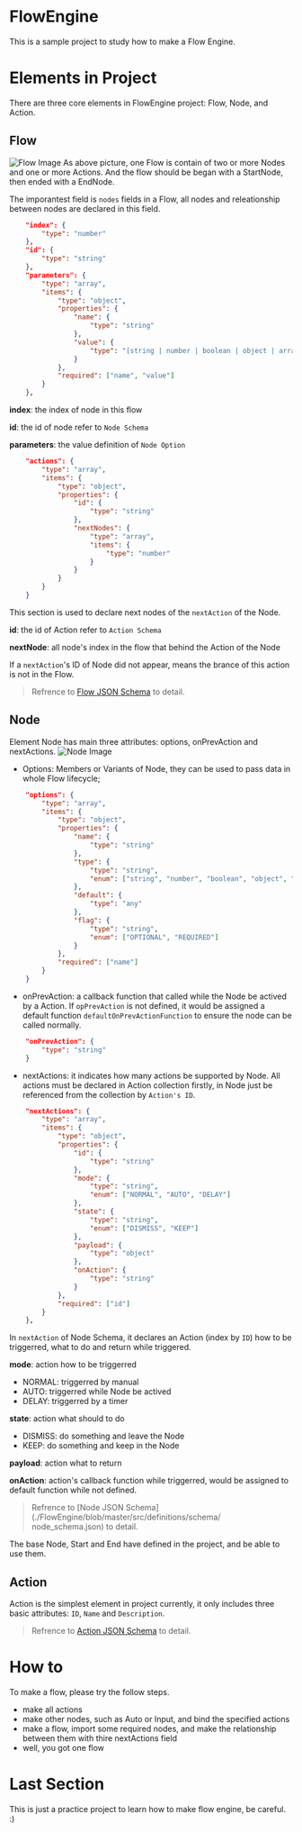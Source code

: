 # FlowEngine
This is a sample project to study how to make a Flow Engine.
# Elements in Project
There are three core elements in FlowEngine project: Flow, Node, and Action. 
## Flow
![Flow Image](./readme/flow_image.png)
As above picture, one Flow is contain of two or more Nodes and one or more Actions. And the flow should be began with a StartNode, then ended with a EndNode.

The imporantest field is `nodes` fields in a Flow, all nodes and releationship between nodes are declared in this field.

```json
    "index": {
        "type": "number"
    },
    "id": {
        "type": "string"
    },
    "parameters": {
        "type": "array",
        "items": {
            "type": "object",
            "properties": {
                "name": {
                    "type": "string"
                },
                "value": {
                    "type": "[string | number | boolean | object | array | null]"
                }               
            },
            "required": ["name", "value"]
        }
    },
```

**index**: the index of node in this flow

**id**: the id of node refer to `Node Schema`

**parameters**: the value definition of `Node Option`

```json
    "actions": {
        "type": "array",
        "items": {
            "type": "object",
            "properties": {
                "id": {
                    "type": "string"
                },
                "nextNodes": {
                    "type": "array",
                    "items": {
                        "type": "number"
                    }
                }
            }
        }
    }
```
This section is used to declare next nodes of the `nextAction` of the Node.

**id**: the id of Action refer to `Action Schema`

**nextNode**: all node's index in the flow that behind the Action of the Node

If a `nextAction`'s ID of Node did not appear, means the brance of this action is not in the Flow.

>Refrence to [Flow JSON Schema](./FlowEngine/blob/master/src/definitions/schema/flow_schema.json) to detail.
## Node
Element Node has main three attributes: options, onPrevAction and nextActions.
![Node Image](./readme/node_image.png)
- Options: Members or Variants of Node, they can be used to pass data in whole Flow lifecycle;
```json
    "options": {
        "type": "array",
        "items": {
            "type": "object",
            "properties": {
                "name": {
                    "type": "string"
                },
                "type": {
                    "type": "string",
                    "enum": ["string", "number", "boolean", "object", "array", "null"]
                },
                "default": {
                    "type": "any"
                },
                "flag": { 
                    "type": "string",
                    "enum": ["OPTIONAL", "REQUIRED"]
                }
            },
            "required": ["name"]
        }
    }
```
- onPrevAction: a callback function that called while the Node be actived by a Action. If `opPrevAction` is not defined, it would be assigned a default function `defaultOnPrevActionFunction` to ensure the node can be called normally.
```json
    "onPrevAction": {
        "type": "string"
    }
```
- nextActions: it indicates how many actions be supported by Node. All actions must be declared in Action collection firstly, in Node just be referenced from the collection by `Action's ID`. 
```json
    "nextActions": {
        "type": "array",
        "items": {
            "type": "object",
            "properties": {
                "id": {
                    "type": "string"
                },
                "mode": {
                    "type": "string",
                    "enum": ["NORMAL", "AUTO", "DELAY"]
                },
                "state": {
                    "type": "string",
                    "enum": ["DISMISS", "KEEP"]
                },
                "payload": {
                    "type": "object"
                },
                "onAction": {
                    "type": "string"
                }
            },
            "required": ["id"]
        }
    },
```
In `nextAction` of Node Schema, it declares an Action (index by `ID`) how to be triggerred, what to do and return while triggered.

**mode**: action how to be triggerred
- NORMAL: triggerred by manual
- AUTO: triggerred while Node be actived
- DELAY: triggerred by a timer

**state**: action what should to do
- DISMISS: do something and leave the Node
- KEEP: do something and keep in the Node

**payload**: action what to return

**onAction**: action's callback function while triggerred, would be assigned to default function while not defined.

>Refrence to [Node JSON Schema](./FlowEngine/blob/master/src/definitions/schema/
node_schema.json) to detail.

The base Node, Start and End have defined in the project, and be able to use them.
## Action
Action is the simplest element in project currently, it only includes three basic attributes: `ID`, `Name` and `Description`.
>Refrence to [Action JSON Schema](./FlowEngine/blob/master/src/definitions/schema/action_schema.json) to detail.

# How to

To make a flow, please try the follow steps.
- make all actions
- make other nodes, such as Auto or Input, and bind the specified actions
- make a flow, import some required nodes, and make the relationship between them with thire nextActions field
- well, you got one flow


# Last Section
This is just a practice project to learn how to make flow engine, be careful. :)